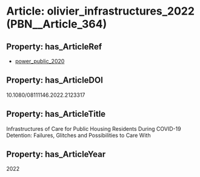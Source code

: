 # Article: __olivier_infrastructures_2022__ (PBN__Article_364)

## Property: has_ArticleRef

* [power_public_2020](../Article/PBN__Article_107)

## Property: has_ArticleDOI

10.1080/08111146.2022.2123317

## Property: has_ArticleTitle

Infrastructures of Care for Public Housing Residents During COVID-19 Detention: Failures, Glitches and Possibilities to Care With

## Property: has_ArticleYear

2022

